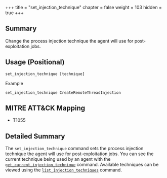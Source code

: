 +++
title = "set_injection_technique"
chapter = false
weight = 103
hidden = true
+++

## Summary
Change the process injection technique the agent will use for post-exploitation jobs.

## Usage (Positional)
```
set_injection_technique [technique]
```
Example
```
set_injection_technique CreateRemoteThreadInjection
```

## MITRE ATT&CK Mapping

- T1055

## Detailed Summary
The `set_injection_technique` command sets the process injection technique the agent will use for post-exploitation jobs. You can see the current technique being used by an agent with the [`get_current_injection_technique`](/agents/apollo/commands/get_current_injection_technique/) command.  Available techniques can be viewed using the [`list_injection_techniques`](/agents/apollo/commands/list_injection_techniques/) command.